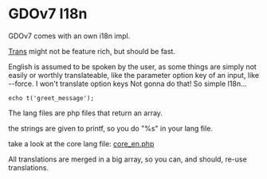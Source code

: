 # GDOv7 I18n

GDOv7 comes with an own i18n impl.

[Trans](../GDO/Language/Trans.php) might not be feature rich,
but should be fast.

English is assumed to be spoken by the user,
as some things are simply not easily or worthly translateable,
like the parameter option key of an input,
like --force. I won't translate option keys
Not gonna do that!
So simple I18n...

    echo t('greet_message');

The lang files are php files that return an array.

the strings are given to printf, so you do "%s" in your lang file.

take a look at the core lang file: [core_en.php](../GDO/Core/lang/core_en.php)

All translations are merged in a big array, so you can, and should, re-use translations.

